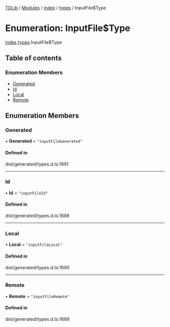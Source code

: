 [TDLib](../README.md) / [Modules](../modules.md) / [index](../modules/index.md) / [types](../modules/index.types.md) / InputFile$Type

# Enumeration: InputFile$Type

[index](../modules/index.md).[types](../modules/index.types.md).InputFile$Type

## Table of contents

### Enumeration Members

- [Generated](index.types.InputFile_Type.md#generated)
- [Id](index.types.InputFile_Type.md#id)
- [Local](index.types.InputFile_Type.md#local)
- [Remote](index.types.InputFile_Type.md#remote)

## Enumeration Members

### Generated

• **Generated** = ``"inputFileGenerated"``

#### Defined in

dist/generated/types.d.ts:1691

___

### Id

• **Id** = ``"inputFileId"``

#### Defined in

dist/generated/types.d.ts:1688

___

### Local

• **Local** = ``"inputFileLocal"``

#### Defined in

dist/generated/types.d.ts:1690

___

### Remote

• **Remote** = ``"inputFileRemote"``

#### Defined in

dist/generated/types.d.ts:1689
